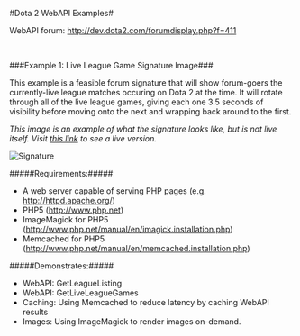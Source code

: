 #Dota 2 WebAPI Examples#

WebAPI forum: http://dev.dota2.com/forumdisplay.php?f=411

<br>


###Example 1: Live League Game Signature Image###

This example is a feasible forum signature that will show forum-goers the currently-live league matches occuring on Dota 2 at the time. It will rotate through all of the live league games, giving each one 3.5 seconds of visibility before moving onto the next and wrapping back around to the first.

*This image is an example of what the signature looks like, but is not live itself. Visit [this link](http://server.danieljennings.net/live_league_signature.php) to see a live version.*

![Signature](http://server.danieljennings.net/example_live_league_signature.gif)

#####Requirements:#####
* A web server capable of serving PHP pages (e.g. http://httpd.apache.org/)
* PHP5 (http://www.php.net)
* ImageMagick for PHP5 (http://www.php.net/manual/en/imagick.installation.php)
* Memcached for PHP5 (http://www.php.net/manual/en/memcached.installation.php)

#####Demonstrates:#####
* WebAPI: GetLeagueListing
* WebAPI: GetLiveLeagueGames
* Caching: Using Memcached to reduce latency by caching WebAPI results
* Images: Using ImageMagick to render images on-demand.

<br>
